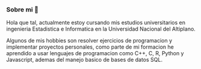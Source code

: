 ### Sobre mi 👋

Hola que tal, actualmente estoy cursando mis estudios universitarios en ingenieria Estadistica e Informatica en la Universidad Nacional del Altiplano.

Algunos de mis hobbies son resolver ejercicios de programacion y implementar proyectos personales, como parte de mi formacion he aprendido a usar lenguajes de programacion como C++, C, R, Python y Javascript, ademas del manejo basico de bases de datos SQL.

